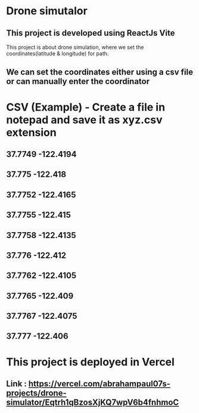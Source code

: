 # Drone simutalor

## This project is developed using ReactJs Vite
This project is about drone simulation, where we set the coordinates(latitude & longitude) for path.

## We can set the coordinates either using a csv file or can manually enter the coordinator

# CSV (Example) - Create a file in notepad and save it as xyz.csv extension
## 37.7749	-122.4194
## 37.775	-122.418
## 37.7752	-122.4165
## 37.7755	-122.415
## 37.7758	-122.4135
## 37.776	-122.412
## 37.7762	-122.4105
## 37.7765	-122.409
## 37.7767	-122.4075
## 37.777	-122.406

# This project is deployed in Vercel 
## Link : https://vercel.com/abrahampaul07s-projects/drone-simulator/Eqtrh1qBzosXjKQ7wpV6b4fnhmoC
